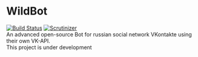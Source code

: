 # WildBot
[![Build Status](https://travis-ci.org/JarvisCraft/WildBot.svg?branch=master)](https://travis-ci.org/JarvisCraft/WildBot) [![Scrutinizer](https://img.shields.io/scrutinizer/g/filp/whoops.svg)](github.com/JarvisCraft/WildBot)  
An advanced open-source Bot for russian social network VKontakte using their own VK-API.  
This project is under development
